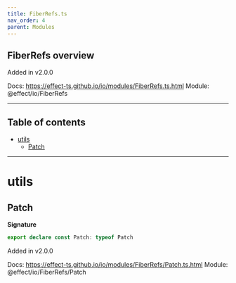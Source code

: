```yaml
---
title: FiberRefs.ts
nav_order: 4
parent: Modules
---
```


## FiberRefs overview

Added in v2.0.0

Docs: https://effect-ts.github.io/io/modules/FiberRefs.ts.html
Module: @effect/io/FiberRefs

---

<h2 class="text-delta">Table of contents</h2>

- [utils](#utils)
  - [Patch](#patch)

---

# utils

## Patch

**Signature**

```ts
export declare const Patch: typeof Patch
```

Added in v2.0.0

Docs: https://effect-ts.github.io/io/modules/FiberRefs/Patch.ts.html
Module: @effect/io/FiberRefs/Patch
